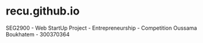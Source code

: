 # recu.github.io
SEG2900 - Web StartUp Project - Entrepreneurship - Competition
Oussama Boukhatem - 300370364
